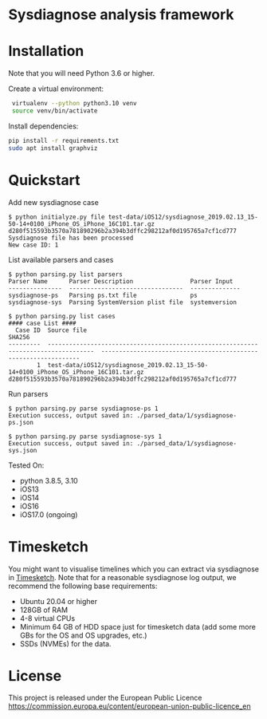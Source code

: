 # Sysdiagnose analysis framework

# Installation

Note that you will need Python 3.6 or higher.

Create a virtual environment:

```bash
 virtualenv --python python3.10 venv
 source venv/bin/activate
 ```

 Install dependencies:
 ```bash
 pip install -r requirements.txt
 sudo apt install graphviz
 ```

# Quickstart

Add new sysdiagnose case

```
$ python initialyze.py file test-data/iOS12/sysdiagnose_2019.02.13_15-50-14+0100_iPhone_OS_iPhone_16C101.tar.gz 
d280f515593b3570a781890296b2a394b3dffc298212af0d195765a7cf1cd777
Sysdiagnose file has been processed
New case ID: 1

```

List available parsers and cases

```
$ python parsing.py list parsers
Parser Name      Parser Description                Parser Input
---------------  --------------------------------  --------------
sysdiagnose-ps   Parsing ps.txt file               ps
sysdiagnose-sys  Parsing SystemVersion plist file  systemversion

$ python parsing.py list cases
#### case List ####
  Case ID  Source file                                                                          SHA256
---------  -----------------------------------------------------------------------------------  ----------------------------------------------------------------
        1  test-data/iOS12/sysdiagnose_2019.02.13_15-50-14+0100_iPhone_OS_iPhone_16C101.tar.gz  d280f515593b3570a781890296b2a394b3dffc298212af0d195765a7cf1cd777
```

Run parsers

```
$ python parsing.py parse sysdiagnose-ps 1
Execution success, output saved in: ./parsed_data/1/sysdiagnose-ps.json

$ python parsing.py parse sysdiagnose-sys 1
Execution success, output saved in: ./parsed_data/1/sysdiagnose-sys.json

```

Tested On:
- python 3.8.5, 3.10
- iOS13
- iOS14
- iOS16
- iOS17.0 (ongoing)


# Timesketch

You might want to visualise timelines which you can extract via sysdiagnose in [Timesketch](https://timesketch.org/guides/admin/install/).
Note that for a reasonable sysdiagnose log output, we recommend the following base requirements:

- Ubuntu 20.04 or higher
- 128GB of RAM
- 4-8 virtual CPUs
- Minimum 64 GB of HDD space just for timesketch data (add some more GBs for the OS and OS upgrades, etc.)
- SSDs (NVMEs) for the data.

# License
This project is released under the European Public Licence
https://commission.europa.eu/content/european-union-public-licence_en



